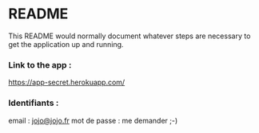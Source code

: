 # README

This README would normally document whatever steps are necessary to get the
application up and running.

### Link to the app :

https://app-secret.herokuapp.com/

### Identifiants :

email : jojo@jojo.fr
mot de passe : me demander ;-)
